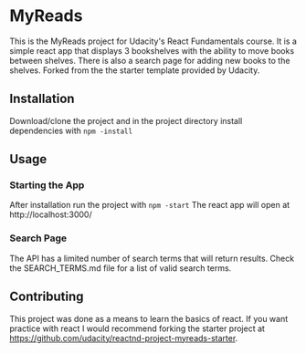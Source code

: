 # MyReads
This is the MyReads project for Udacity's React Fundamentals course. It is a simple react app that displays 3 bookshelves with the ability to move books between shelves. There is also a search page for adding new books to the shelves. Forked from the the starter template provided by Udacity.

## Installation
Download/clone the project and in the project directory install dependencies with
`npm -install`

## Usage
### Starting the App
After installation run the project with
`npm -start`
The react app will open at http://localhost:3000/

### Search Page
The API has a limited number of search terms that will return results. Check the SEARCH_TERMS.md file for a list of valid search terms.

## Contributing

This project was done as a means to learn the basics of react. If you want practice with react I would recommend forking the starter project at https://github.com/udacity/reactnd-project-myreads-starter.